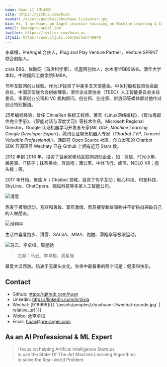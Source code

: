 ```yaml
---
name: Huan LI (李卓桓)
site: https://github.com/huan
avatar: /assets/peoples/zhuohuan-li/avatar.jpg
bio: Hi, I am Huan, an Angel investor focusing on Machine Learning & Conversational AI, as well as a passionate Chatbot Evangelist!
email: huan@pre-angel.com
twitter: https://twitter.com/huan_us
itjuzi: https://www.itjuzi.com/person/40849
---
```


李卓桓，PreAngel 合伙人，Plug and Play Venture Partner，Venture SPRINT 联合创始人。

zixia BBS、优酷网（首席科学家）、叽歪网创始人，水木清华BBS站长。清华大学本科，中欧国际工商学院EMBA。

15年互联网创业经验。作为LP投资了中美多支天使基金。中关村股权投资协会副会长，中国天使联合会创始理事，清华企业家协会（TEEC）人工智能委员会主任委员，多家创业公司和 VC 机构顾问。创业邦、创业家、新浪网等媒体都对他作过创业特别报道。

25年编程经验，曾任 ChinaRen 系统工程师。著有《Linux网络编程》、《反垃圾邮件完全手册》、《智能对话与深度学习》等技术作品。Microsoft Regional Director，Google 认证机器学习开发者专家(_ML GDE, Machine Learning Google Developer Expert_)，腾讯认证聊天机器人专家（_Chatbot TVP, Tencent Valuable Professional,_）。活跃在 Open Source 社区，创立发布的 Chatbot SDK 开源项目 Wechaty 已在 Github 上拥有近万 Stars 数。

2012 年到 2016 年，投资了百余家移动互联网初创企业，如：蓝信、时光小屋、微差事、IT桔子；抹茶美妆、互动吧；蒲公英、中体飞行、蜂信、NOLO VR；座头鲸；等。

2017 年开始，聚焦 AI / Chatbot 领域，投资了句子互动；硅心科技、积至科技、SkyLine、ChatOpera、观耘科技等多家人工智能公司。

![滑雪](/assets/peoples/zhuohuan-li/snowboard.jpg)

热衷于极限运动，喜欢和勇敢、富有激情、愿意接受新鲜事物并不断挑战突破自己的人做朋友。

![滑翔伞](/assets/peoples/zhuohuan-li/paragliding.jpg)

生活中喜爱跑步、滑雪、SALSA、MMA、跑酷、滑翔伞等极限运动。

![马云、李卓桓、周星驰](/assets/peoples/zhuohuan-li/mayun-huan-zhouxingchi-20130104.jpg)

> 左起：马云、李卓桓、周星驰

最爱大话西游。热衷于无厘头文化。生命中最看重的两个词是：健康和快乐。

## Contact

- Github: <https://github.com/huan>
- Linkedin: <https://linkedin.com/in/zixia>
- Wechat: [918999]({{ '/assets/peoples/zhuohuan-li/wechat-qrcode.jpg' | relative_url }})
- Weibo: [@李卓桓](https://weibo.com/lizhuohuan)
- Email: <huan@pre-angel.com>

## As an AI Professional & ML Expert

> I focus on helping Artifical Intelligence Startups  
> to use the State-Of-The-Art Machine Learning Algorithms  
> to solve the Real-world Problem.  

<!-- Calendly badge widget begin -->
<link href="https://assets.calendly.com/assets/external/widget.css" rel="stylesheet">
<script src="https://assets.calendly.com/assets/external/widget.js" type="text/javascript"></script>
<script type="text/javascript">Calendly.initBadgeWidget({ url: 'https://calendly.com/huan/elevator-pitch', text: 'Schedule time with me', color: '#00a2ff', textColor: '#ffffff', branding: true });</script>
<!-- Calendly badge widget end -->
